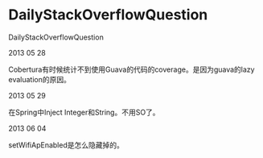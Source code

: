 DailyStackOverflowQuestion
==========================

DailyStackOverflowQuestion

2013 05 28

Cobertura有时候统计不到使用Guava的代码的coverage。是因为guava的lazy evaluation的原因。

2013 05 29

在Spring中Inject Integer和String。不用SO了。

2013 06 04

setWifiApEnabled是怎么隐藏掉的。